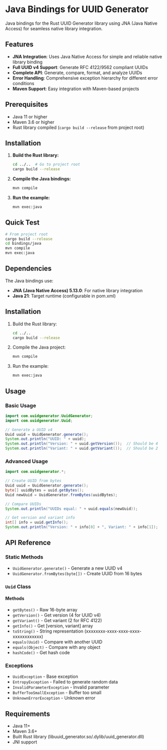# Java Bindings for UUID Generator

Java bindings for the Rust UUID Generator library using JNA (Java Native Access) for seamless native library integration.

## Features

- **JNA Integration**: Uses Java Native Access for simple and reliable native library binding
- **Full UUID v4 Support**: Generate RFC 4122/9562 compliant UUIDs
- **Complete API**: Generate, compare, format, and analyze UUIDs
- **Error Handling**: Comprehensive exception hierarchy for different error conditions
- **Maven Support**: Easy integration with Maven-based projects

## Prerequisites

- Java 11 or higher
- Maven 3.6 or higher
- Rust library compiled (`cargo build --release` from project root)

## Installation

1. **Build the Rust library:**
   ```bash
   cd ../..  # Go to project root
   cargo build --release
   ```

2. **Compile the Java bindings:**
   ```bash
   mvn compile
   ```

3. **Run the example:**
   ```bash
   mvn exec:java
   ```

## Quick Test

```bash
# From project root
cargo build --release
cd bindings/java
mvn compile
mvn exec:java
```

## Dependencies

The Java bindings use:
- **JNA (Java Native Access) 5.13.0**: For native library integration
- **Java 21**: Target runtime (configurable in pom.xml)

## Installation

1. Build the Rust library:
   ```bash
   cd ../..
   cargo build --release
   ```

2. Compile the Java project:
   ```bash
   mvn compile
   ```

3. Run the example:
   ```bash
   mvn exec:java
   ```

## Usage

### Basic Usage

```java
import com.uuidgenerator.UuidGenerator;
import com.uuidgenerator.Uuid;

// Generate a UUID v4
Uuid uuid = UuidGenerator.generate();
System.out.println("UUID: " + uuid);
System.out.println("Version: " + uuid.getVersion());  // Should be 4
System.out.println("Variant: " + uuid.getVariant());  // Should be 2
```

### Advanced Usage

```java
import com.uuidgenerator.*;

// Create UUID from bytes
Uuid uuid = UuidGenerator.generate();
byte[] uuidBytes = uuid.getBytes();
Uuid newUuid = UuidGenerator.fromBytes(uuidBytes);

// Compare UUIDs
System.out.println("UUIDs equal: " + uuid.equals(newUuid));

// Get version and variant info
int[] info = uuid.getInfo();
System.out.println("Version: " + info[0] + ", Variant: " + info[1]);
```

## API Reference

### Static Methods

- `UuidGenerator.generate()` - Generate a new UUID v4
- `UuidGenerator.fromBytes(byte[])` - Create UUID from 16 bytes

### `Uuid` Class

#### Methods
- `getBytes()` - Raw 16-byte array
- `getVersion()` - Get version (4 for UUID v4)  
- `getVariant()` - Get variant (2 for RFC 4122)
- `getInfo()` - Get [version, variant] array
- `toString()` - String representation (xxxxxxxx-xxxx-xxxx-xxxx-xxxxxxxxxxxx)
- `equals(Uuid)` - Compare with another UUID
- `equals(Object)` - Compare with any object
- `hashCode()` - Get hash code

### Exceptions

- `UuidException` - Base exception
- `EntropyException` - Failed to generate random data
- `InvalidParameterException` - Invalid parameter
- `BufferTooSmallException` - Buffer too small
- `UnknownErrorException` - Unknown error

## Requirements

- Java 11+
- Maven 3.6+
- Built Rust library (libuuid_generator.so/.dylib/uuid_generator.dll)
- JNI support
